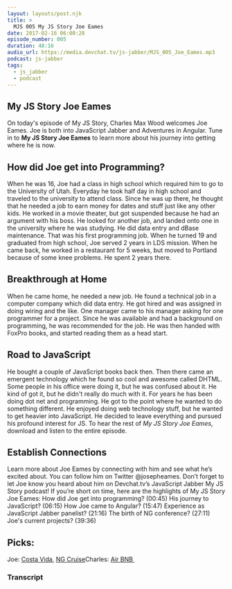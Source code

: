 ```yaml
---
layout: layouts/post.njk
title: >
  MJS 005 My JS Story Joe Eames
date: 2017-02-16 06:00:28
episode_number: 005
duration: 48:16
audio_url: https://media.devchat.tv/js-jabber/MJS_005_Joe_Eames.mp3
podcast: js-jabber
tags:
  - js_jabber
  - podcast
---
```


## My JS Story&nbsp;Joe Eames

On today's episode of My JS Story, Charles Max Wood welcomes Joe Eames. Joe is both into JavaScript Jabber and Adventures in Angular. Tune in&nbsp;to **My JS&nbsp;Story Joe Eames** to learn more about his journey into getting where he is now.

## How did Joe&nbsp;get into Programming?

When he was 16, Joe&nbsp;had a class in high school which required him to go to the University of Utah. Everyday he took half day in high school and traveled to the university to attend class. Since he was up there, he thought that he needed a job to earn money for dates and stuff just like any other kids. He worked in a movie theater, but got suspended because he had an argument with his boss. He looked for another job, and landed onto one in the university where he was studying. He did data entry and dBase maintenance. That was his first programming job. When he turned 19 and graduated from high school, Joe&nbsp;served 2 years in LDS mission. When he came back, he worked in a restaurant for 5 weeks, but moved to Portland because of some knee problems. He&nbsp;spent 2 years there.

## Breakthrough at&nbsp;Home

When he came home, he needed a new job. He found a technical job in a computer company which did data entry. He got hired and was assigned in doing wiring and the like. One manager came to his manager asking for one programmer for a project. Since he was available and had a background on programming, he was recommended for the job. He was then handed with FoxPro books, and started reading them as a head start.

## Road to JavaScript

He bought a couple of JavaScript books back then. Then there came an emergent technology which he found so cool and awesome called DHTML. Some people in his office were doing it, but he was confused about it. He kind of got it, but he didn't really do much with it. For years he has been doing dot net and programming. He got to the point where he wanted to do something&nbsp;different. He enjoyed doing web technology stuff, but he wanted to get heavier into JavaScript. He decided to leave everything and pursued his profound interest for JS. To hear the rest of _My JS Story Joe Eames_, download and listen&nbsp;to the entire episode.

## Establish Connections

Learn more about Joe Eames&nbsp;by connecting with him&nbsp;and see what he’s excited about. You can follow him on&nbsp;Twitter @josepheames. Don’t forget to let Joe&nbsp;know you heard about him on Devchat.tv’s JavaScript Jabber My JS Story podcast! If you’re short on time, here are the highlights of My JS Story Joe Eames: How did Joe get into programming? (00:45) His journey to JavaScript? (06:15) How Joe came to Angular?&nbsp;(15:47) Experience as JavaScript Jabber panelist? (21:16) The birth of NG&nbsp;conference? (27:11) Joe's current projects? (39:36)

## Picks:

Joe:&nbsp;[Costa Vida](http://www.costavida.com/),&nbsp;[NG Cruise](https://ngcruise.com/#/)Charles:&nbsp;[Air BNB&nbsp;](https://www.airbnb.com/?af=43720035&c=A_TC%3Dzfcr4pbmbb%26G_MT%3Dp%26G_CR%3D122167460828%26G_N%3Dg%26G_K%3Dair%20bnb%26G_P%3D%26G_D%3Dc&atlastest5=true&gclid=Cj0KEQiA_KvEBRCtzNil4-KR-LIBEiQAmgekFwrsmFcMqUHZ4OZ1ESEtAZULlIxHL3IOWPhcqKEagUQaAkvR8P8HAQ)

### Transcript
